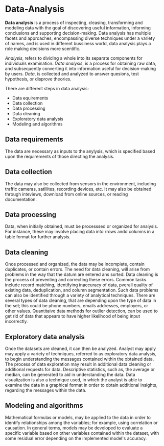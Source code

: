 # Data-Analysis

**Data analysis** is a process of inspecting, cleasing, transforming and modeling data with the goal of discovering useful information, informing conclusions and supporting decision-making. Data analysis has multiple facets and approaches, encompassing diverse techniques under a variety of names, and is used in different bussiness world, data analysis plays a role making decisions more scentific.

*Analysis*, refers to dividing a whole into its separate components for individuals examination. *Data analysis*, is a process for obtaining raw data, and subsequently converting it into information useful for decision-making by users. *Data*, is collected and analyzed to answer quesions, test hypothesis, or disprove theories.

There are different steps in data analysis:
  * Data equirements 
  * Data collection
  * Data processing
  * Data cleaning
  * Exploratory data analysis
  * Modeling and algorithms
 
 ## Data requirements
 The data are necessary as inputs to the anylysis, which is specified based upon the requirements of those directing the analysis.
 
 ## Data collection
 The data may also be collected from sensors in the environment, including traffic cameras, satillites, recording devices, etc. It may also be obtained through inteviews, download from online sources, or reading documentation.
 
 ## Data processing
 Data, when initially obtained, must be processsed or organized for analysis. For instance, these may involve placing data into rrows andd columns in a table format for further analysis.
 
 ## Data cleaning
 Once processed and organized, the data may be incomplete, contain duplicates, or contain errors. The need for data cleaning, will arise from problems in the way that the datum are entered ans sorted. Data cleaning is the process of preventing and correcting these errors. Common tasks include record matching, identifying inaccuracy of data, pverall quality of existing data, deduplication, and column segmentation. Such data problems can also be identified through a variety of analytical techniques. There are several types of data cleaning, that are depending upon the type of data in the set; this could be phone numbers, emails addresses, employers, or other values. Quantitaive data methods for outlier detection, can be used to get rid of data that appears to have higher likelihood of being input incorrectly.
 
 ## Exploratory data analysis
 Once the datasets are cleaned, it can then be analyzed. Analyst may apply may apply a variety of techniques, referred to as exploratory data analysis, to begin understanding the messages contained within the obtained data. The process of data exploration may result in additional data cleaning or additional requests for data. Descriptive statistics, such as, the average or median, can be generated to aid in understanding the data. Data visualization is also a technique used, in which the analyst is able to examine the data in a graphical format in order to obtain additional insights, regarding the messages within the data.
 
 ## Modeling and algorithms
 Mathematical formulas or models, may be applied to the data in order to identify  relationships among the variables; for example, using correlation or causation. In general terms, models may be developed to evaluate a specific variable based on other variables contained within the dataset, with some residual error depending on the implemented model's accuracy.
 
 

